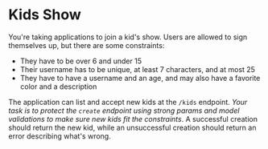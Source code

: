 # Kids Show

You're taking applications to join a kid's show. Users are allowed to sign themselves up, but there are some constraints:

* They have to be over 6 and under 15
* Their username has to be unique, at least 7 characters, and at most 25
* They have to have a username and an age, and may also have a favorite color and a description

The application can list and accept new kids at the `/kids` endpoint. *Your task is to protect the `create` endpoint using strong params and model validations to make sure new kids fit the constraints*. A successful creation should return the new kid, while an unsuccessful creation should return an error describing what's wrong.
